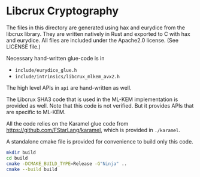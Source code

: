 # Libcrux Cryptography

The files in this directory are generated using hax and eurydice from the libcrux
library. They are written natively in Rust and exported to C with hax and eurydice.
All files are included under the Apache2.0 license. (See LICENSE file.)

Necessary hand-written glue-code is in

- `include/eurydice_glue.h`
- `include/intrinsics/libcrux_mlkem_avx2.h`

The high level APIs in `api` are hand-written as well.

The Libcrux SHA3 code that is used in the ML-KEM implementation is provided as well.
Note that this code is not verified.
But it provides APIs that are specific to ML-KEM.

All the code relies on the Karamel glue code from https://github.com/FStarLang/karamel,
which is provided in `./karamel`.

A standalone cmake file is provided for convenience to build only this code.

```bash
mkdir build
cd build
cmake -DCMAKE_BUILD_TYPE=Release -G"Ninja" ..
cmake --build build
```
